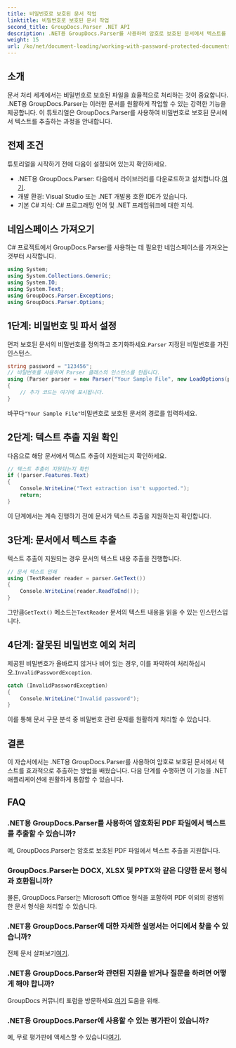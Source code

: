 ```yaml
---
title: 비밀번호로 보호된 문서 작업
linktitle: 비밀번호로 보호된 문서 작업
second_title: GroupDocs.Parser .NET API
description: .NET용 GroupDocs.Parser를 사용하여 암호로 보호된 문서에서 텍스트를 추출하는 방법을 알아보세요. 문서 처리 능력을 향상시켜 보세요.
weight: 15
url: /ko/net/document-loading/working-with-password-protected-documents/
---
```

## 소개
문서 처리 세계에서는 비밀번호로 보호된 파일을 효율적으로 처리하는 것이 중요합니다. .NET용 GroupDocs.Parser는 이러한 문서를 원활하게 작업할 수 있는 강력한 기능을 제공합니다. 이 튜토리얼은 GroupDocs.Parser를 사용하여 비밀번호로 보호된 문서에서 텍스트를 추출하는 과정을 안내합니다.
## 전제 조건
튜토리얼을 시작하기 전에 다음이 설정되어 있는지 확인하세요.
-  .NET용 GroupDocs.Parser: 다음에서 라이브러리를 다운로드하고 설치합니다.[여기](https://releases.groupdocs.com/parser/net/).
- 개발 환경: Visual Studio 또는 .NET 개발용 호환 IDE가 있습니다.
- 기본 C# 지식: C# 프로그래밍 언어 및 .NET 프레임워크에 대한 지식.

## 네임스페이스 가져오기
C# 프로젝트에서 GroupDocs.Parser를 사용하는 데 필요한 네임스페이스를 가져오는 것부터 시작합니다.
```csharp
using System;
using System.Collections.Generic;
using System.IO;
using System.Text;
using GroupDocs.Parser.Exceptions;
using GroupDocs.Parser.Options;
```

## 1단계: 비밀번호 및 파서 설정
 먼저 보호된 문서의 비밀번호를 정의하고 초기화하세요.`Parser` 지정된 비밀번호를 가진 인스턴스.
```csharp
string password = "123456";
// 비밀번호를 사용하여 Parser 클래스의 인스턴스를 만듭니다.
using (Parser parser = new Parser("Your Sample File", new LoadOptions(password)))
{
    // 추가 코드는 여기에 표시됩니다.
}
```
 바꾸다`"Your Sample File"`비밀번호로 보호된 문서의 경로를 입력하세요.
## 2단계: 텍스트 추출 지원 확인
다음으로 해당 문서에서 텍스트 추출이 지원되는지 확인하세요.
```csharp
// 텍스트 추출이 지원되는지 확인
if (!parser.Features.Text)
{
    Console.WriteLine("Text extraction isn't supported.");
    return;
}
```
이 단계에서는 계속 진행하기 전에 문서가 텍스트 추출을 지원하는지 확인합니다.
## 3단계: 문서에서 텍스트 추출
텍스트 추출이 지원되는 경우 문서의 텍스트 내용 추출을 진행합니다.
```csharp
// 문서 텍스트 인쇄
using (TextReader reader = parser.GetText())
{
    Console.WriteLine(reader.ReadToEnd());
}
```
 그만큼`GetText()` 메소드는`TextReader` 문서의 텍스트 내용을 읽을 수 있는 인스턴스입니다.
## 4단계: 잘못된 비밀번호 예외 처리
 제공된 비밀번호가 올바르지 않거나 비어 있는 경우, 이를 파악하여 처리하십시오.`InvalidPasswordException`.
```csharp
catch (InvalidPasswordException)
{
    Console.WriteLine("Invalid password");
}
```
이를 통해 문서 구문 분석 중 비밀번호 관련 문제를 원활하게 처리할 수 있습니다.

## 결론
이 자습서에서는 .NET용 GroupDocs.Parser를 사용하여 암호로 보호된 문서에서 텍스트를 효과적으로 추출하는 방법을 배웠습니다. 다음 단계를 수행하면 이 기능을 .NET 애플리케이션에 원활하게 통합할 수 있습니다.

## FAQ
### .NET용 GroupDocs.Parser를 사용하여 암호화된 PDF 파일에서 텍스트를 추출할 수 있습니까?
예, GroupDocs.Parser는 암호로 보호된 PDF 파일에서 텍스트 추출을 지원합니다.
### GroupDocs.Parser는 DOCX, XLSX 및 PPTX와 같은 다양한 문서 형식과 호환됩니까?
물론, GroupDocs.Parser는 Microsoft Office 형식을 포함하여 PDF 이외의 광범위한 문서 형식을 처리할 수 있습니다.
### .NET용 GroupDocs.Parser에 대한 자세한 설명서는 어디에서 찾을 수 있습니까?
 전체 문서 살펴보기[여기](https://tutorials.groupdocs.com/parser/net/).
### .NET용 GroupDocs.Parser와 관련된 지원을 받거나 질문을 하려면 어떻게 해야 합니까?
 GroupDocs 커뮤니티 포럼을 방문하세요.[여기](https://forum.groupdocs.com/c/parser/17) 도움을 위해.
### .NET용 GroupDocs.Parser에 사용할 수 있는 평가판이 있습니까?
 예, 무료 평가판에 액세스할 수 있습니다[여기](https://releases.groupdocs.com/).